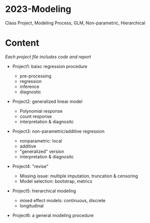 # 2023-Modeling
Class Project, Modeling Process, GLM, Non-parametric, Hierarchical

# Content
*Each project file includes code and report*

- Project1: baisc regression procedure
  - pre-processing
  - regression
  - inference
  - diagnostic

- Project2: generalized linear model
  - Polynomial response
  - count response
  - interpretation & diagnositc
    
- Project3: non-parametric/additive regression 
  - nonparametric: local
  - additive
  - "generalized" version
  - interpretation & diagnositc
    
- Project4: "revise" 
  - Missing issue: multiple imputation, truncation & censoring
  - Model selection: bootstrap, metrics

- Project5: hierarchical modeling
  - mixed effect models: continuous, discrete
  - longitudinal
 
- Project6: a general modeling procedure
